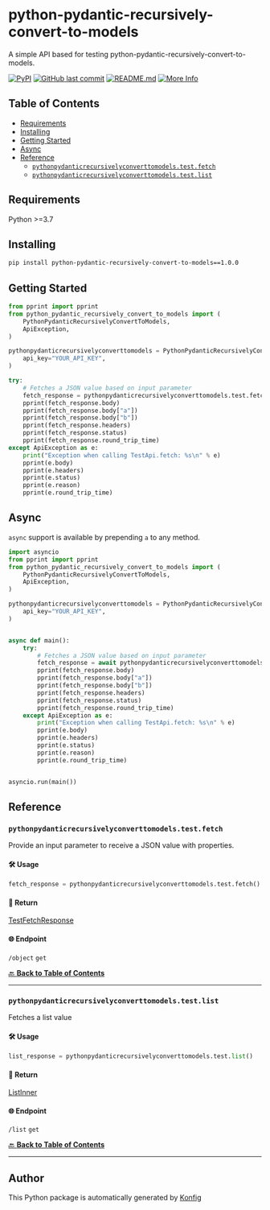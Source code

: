 # python-pydantic-recursively-convert-to-models

A simple API based for testing python-pydantic-recursively-convert-to-models.


[![PyPI](https://img.shields.io/badge/PyPI-v1.0.0-blue)](https://pypi.org/project/python-pydantic-recursively-convert-to-models/1.0.0)
[![GitHub last commit](https://img.shields.io/github/last-commit/konfig-dev/konfig.svg)](https://github.com/konfig-dev/konfig/commits)
[![README.md](https://img.shields.io/badge/README-Click%20Here-green)](https://github.com/konfig-dev/konfig/tree/main/python#readme)
[![More Info](https://img.shields.io/badge/More%20Info-Click%20Here-orange)](http://example.com/support)

## Table of Contents

<!-- toc -->

- [Requirements](#requirements)
- [Installing](#installing)
- [Getting Started](#getting-started)
- [Async](#async)
- [Reference](#reference)
  * [`pythonpydanticrecursivelyconverttomodels.test.fetch`](#pythonpydanticrecursivelyconverttomodelstestfetch)
  * [`pythonpydanticrecursivelyconverttomodels.test.list`](#pythonpydanticrecursivelyconverttomodelstestlist)

<!-- tocstop -->

## Requirements

Python >=3.7

## Installing

```sh
pip install python-pydantic-recursively-convert-to-models==1.0.0
```

## Getting Started

```python
from pprint import pprint
from python_pydantic_recursively_convert_to_models import (
    PythonPydanticRecursivelyConvertToModels,
    ApiException,
)

pythonpydanticrecursivelyconverttomodels = PythonPydanticRecursivelyConvertToModels(
    api_key="YOUR_API_KEY",
)

try:
    # Fetches a JSON value based on input parameter
    fetch_response = pythonpydanticrecursivelyconverttomodels.test.fetch()
    pprint(fetch_response.body)
    pprint(fetch_response.body["a"])
    pprint(fetch_response.body["b"])
    pprint(fetch_response.headers)
    pprint(fetch_response.status)
    pprint(fetch_response.round_trip_time)
except ApiException as e:
    print("Exception when calling TestApi.fetch: %s\n" % e)
    pprint(e.body)
    pprint(e.headers)
    pprint(e.status)
    pprint(e.reason)
    pprint(e.round_trip_time)
```

## Async

`async` support is available by prepending `a` to any method.

```python
import asyncio
from pprint import pprint
from python_pydantic_recursively_convert_to_models import (
    PythonPydanticRecursivelyConvertToModels,
    ApiException,
)

pythonpydanticrecursivelyconverttomodels = PythonPydanticRecursivelyConvertToModels(
    api_key="YOUR_API_KEY",
)


async def main():
    try:
        # Fetches a JSON value based on input parameter
        fetch_response = await pythonpydanticrecursivelyconverttomodels.test.afetch()
        pprint(fetch_response.body)
        pprint(fetch_response.body["a"])
        pprint(fetch_response.body["b"])
        pprint(fetch_response.headers)
        pprint(fetch_response.status)
        pprint(fetch_response.round_trip_time)
    except ApiException as e:
        print("Exception when calling TestApi.fetch: %s\n" % e)
        pprint(e.body)
        pprint(e.headers)
        pprint(e.status)
        pprint(e.reason)
        pprint(e.round_trip_time)


asyncio.run(main())
```


## Reference
### `pythonpydanticrecursivelyconverttomodels.test.fetch`

Provide an input parameter to receive a JSON value with properties.

#### 🛠️ Usage

```python
fetch_response = pythonpydanticrecursivelyconverttomodels.test.fetch()
```

#### 🔄 Return

[TestFetchResponse](./python_pydantic_recursively_convert_to_models/type/test_fetch_response.py)

#### 🌐 Endpoint

`/object` `get`

[🔙 **Back to Table of Contents**](#table-of-contents)

---

### `pythonpydanticrecursivelyconverttomodels.test.list`

Fetches a list value

#### 🛠️ Usage

```python
list_response = pythonpydanticrecursivelyconverttomodels.test.list()
```

#### 🔄 Return

[ListInner](./python_pydantic_recursively_convert_to_models/type/list_inner.py)

#### 🌐 Endpoint

`/list` `get`

[🔙 **Back to Table of Contents**](#table-of-contents)

---


## Author
This Python package is automatically generated by [Konfig](https://konfigthis.com)
